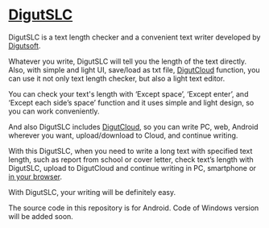 # [DigutSLC](http://www.digutsoft.com/apps/product.php?id=slc)

DigutSLC is a text length checker and a convenient text writer developed by [Digutsoft](http://www.digutosft.com/).

Whatever you write, DigutSLC will tell you the length of the text directly.
Also, with simple and light UI, save/load as txt file, [DigutCloud](http://www.digutsoft.com/cloud/) function,
you can use it not only text length checker, but also a light text editor.

You can check your text's length with ‘Except space’, ‘Except enter’, and ‘Except each side’s space’ function
and it uses simple and light design, so you can work conveniently.

And also DigutSLC includes [DigutCloud](http://www.digutsoft.com/cloud/),
so you can write PC, web, Android wherever you want, upload/download to Cloud, and continue writing.

With this DigutSLC, when you need to write a long text with specified text length,
such as report from school or cover letter, check text’s length with DigutSLC,
upload to DigutCloud and continue writing in PC, smartphone or [in your browser](https://secure.digutsoft.com/cloud/slc/).


With DigutSLC, your writing will be definitely easy.


The source code in this repository is for Android.
Code of Windows version will be added soon.